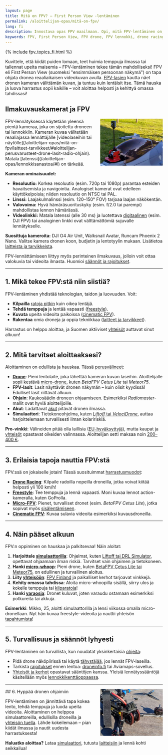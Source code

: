 ```yaml
---
layout: page
title: Mitä on FPV? – First Person View -lentäminen
permalink: /aloittelijan-opas/mitä-on-fpv/
lang: fi
description: Innostava opas FPV maailmaan. Opi, mitä FPV-lentäminen on, miten pääset alkuun, mitä harrastusmuotoja on (racing, freestyle, cinematic)
keywords: FPV, First Person View, FPV drone, FPV lennokki, drone racing, freestyle drone, cinematic FPV, micro drone, Tiny Whoop, FPV lasit, FPV simulaattori, FPV aloittaminen, FPV Suomi
---
```


{% include fpv_topics_fi.html %}

Kuvittele, että kiidät puiden lomaan, teet huimia temppuja ilmassa tai tallennat upeita maisemia – FPV-lentäminen tekee tämän mahdolliseksi! FPV eli First Person View (suomeksi "ensimmäisen persoonan näkymä") on tapa ohjata dronea reaaliaikaisen videokuvan avulla. [FPV-lasien](/aloittelijan-opas/mitä-on-fpv/laitteet-tarvikkeet/#aloittelijan-perusvarusteet-drone-lasit-radio-ohjain) kautta näet dronen kameran välittämän kuvan, ja tuntuu kuin lentäisit itse. Tämä hauska ja luova harrastus sopii kaikille – voit aloittaa helposti ja kehittyä omassa tahdissasi!

## Ilmakuvauskamerat ja FPV

<a href="/images/lennokkikuvia/FPV%20lennokki.jpg">
    <img src="/images/FPV-lennokki-pieni.png" alt="FPV-lennokki" style="float: right; width: 200px; margin-left: 15px;" />
</a>
FPV-lennätyksessä käytetään yleensä pientä kameraa, joka on sijoitettu droneen tai lennokkiin. Kameran kuvaa välitetään reaaliajassa lennättäjälle [videolaseihin tai näytölle](/aloittelijan-opas/mitä-on-fpv/laitteet-tarvikkeet/#aloittelijan-perusvarusteet-drone-lasit-radio-ohjain). Matala [latenssi](/aloittelijan-opas/lennokkisanastoa/#l) on tärkeää.

**Kameran ominaisuudet:**

- **Resoluutio:** Korkea resoluutio (esim. 720p tai 1080p) parantaa esteiden havaitsemista ja navigointia. Analogiset kamerat ovat edelleen käyttökelpoisia; niiden resoluutio on NTSC tai PAL.
- **Linssi:** Laajakulmalinssi (esim. 120–150° FOV) tarjoaa laajan näkökentän.
- **Valovoima:** Hyvä hämäräsuorituskyky (esim. f/2.0 tai parempi) mahdollistaa lennon hämärässä.
- **Videolinkki:** Matala latenssi (alle 30 ms) ja luotettava [digitaalinen](/aloittelijan-opas/mitä-on-fpv/Lainsäädäntö-turvallisuus/#taajuudet-ja-lähetystehot-mitä-suomessa-saa-käyttää) (esim. DJI FPV) tai analoginen linkki ovat välttämättömiä sujuvalle lennätykselle.

**Suosittuja kameroita:** DJI O4 Air Unit, Walksnail Avatar, Runcam Phoenix 2 Nano.
Valitse kamera dronen koon, budjetin ja lentotyylin mukaan. Lisätietoa [laitteista ja tarvikkeista](/aloittelijan-opas/mitä-on-fpv/laitteet-tarvikkeet/).

FPV-lennättämiseen liittyy myös perinteinen ilmakuvaus, jolloin voit ottaa valokuvia tai videoita ilmasta. Huomioi [säännöt ja rajoitukset](/aloittelijan-opas/mitä-on-fpv/Lainsäädäntö-turvallisuus/).

---

## 1. Mikä tekee FPV:stä niin siistiä?

FPV-lentäminen yhdistää teknologian, taidon ja luovuuden. Voit:

- **Kilpailla** [ratoja pitkin](/aloittelijan-opas/mitä-on-fpv/tyypit-käyttötarkoitukset/#fpv-kilpalennokit-ja-racing-dronet-suomessa) kuin oikea lentäjä.
- **Tehdä temppuja** ja lentää vapaasti ([freestyle](/aloittelijan-opas/mitä-on-fpv/tyypit-käyttötarkoitukset/#freestyle-dronet-ja-niiden-suosio-suomalaisten-harrastajien-keskuudessa)).
- **Kuvata** upeita videoita paikoissa ([cinematic FPV](/aloittelijan-opas/mitä-on-fpv/tyypit-käyttötarkoitukset/#cinematic-fpv-ja-ilmakuvaus-suomessa)).
- **Rakentaa** omia droneja ja oppia tekniikkaa ([laitteet ja tarvikkeet](/aloittelijan-opas/mitä-on-fpv/laitteet-tarvikkeet/#työkalut-ja-varaosat-mitä-tarvitset-ja-mistä-hankit)).

Harrastus on helppo aloittaa, ja Suomen aktiiviset [yhteisöt](/aloittelijan-opas/mitä-on-fpv/yhteisöt-kulttuuri/) auttavat sinut alkuun!

---

## 2. Mitä tarvitset aloittaaksesi?

Aloittaminen on edullista ja hauskaa. Tässä [perusvälineet](/aloittelijan-opas/mitä-on-fpv/laitteet-tarvikkeet/#aloittelijan-perusvarusteet-drone-lasit-radio-ohjain):

- [**Drone**](/aloittelijan-opas/lennokkityypit/#multikopterit-dronet): Pieni lentolaite, joka lähettää kameran kuvan laseihin. Aloittelijalle sopii kestävä [micro-drone](/aloittelijan-opas/mitä-on-fpv/tyypit-käyttötarkoitukset/#micro-whoop-ja-sisälennätys-suomen-olosuhteissa), kuten *BetaFPV Cetus Lite* tai *Meteor75*.
- **FPV-lasit**: Lasit näyttävät dronen näkymän – kuin olisit kyydissä! Edulliset lasit riittävät alkuun.
- **Ohjain**: Kaukosäädin droneen ohjaamiseen. Esimerkiksi *Radiomaster*-mallit ovat hyviä aloittelijoille.
- **Akut**: Ladattavat [akut](/aloittelijan-opas/mitä-on-fpv/laitteet-tarvikkeet/#akut-ja-niiden-käsittely-suomen-olosuhteissa) pitävät dronen ilmassa.
- **Simulaattori**: Tietokoneohjelma, kuten [*Liftoff* tai *VelociDrone*](/aloittelijan-opas/mitä-on-fpv/laitteet-tarvikkeet/#simulaattorit-harjoittelun-apuna), auttaa harjoittelemaan turvallisesti ilman kolaririskiä.

**Pro-vinkki**: Välineiden pitää olla laillisia ([EU-hyväksyttyjä](/aloittelijan-opas/mitä-on-fpv/Lainsäädäntö-turvallisuus/#eu-dronesäännöt-ja-niiden-soveltaminen-suomessa)), mutta kaupat ja [yhteisöt](/aloittelijan-opas/mitä-on-fpv/yhteisöt-kulttuuri/) opastavat oikeiden valinnassa. Aloittelijan setti maksaa noin [200–400 €](/aloittelijan-opas/mitä-on-fpv/laitteet-tarvikkeet/#hintavertailu-ja-budjettivinkit-suomalaiselle-harrastajalle).

---

## 3. Erilaisia tapoja nauttia FPV:stä

FPV:ssä on jokaiselle jotain! Tässä suosituimmat [harrastusmuodot](/aloittelijan-opas/mitä-on-fpv/tyypit-käyttötarkoitukset/):

- **[Drone Racing](/aloittelijan-opas/mitä-on-fpv/tyypit-käyttötarkoitukset/#fpv-kilpalennokit-ja-racing-dronet-suomessa)**: Kilpaile radoilla nopeilla droneilla, jotka voivat kiitää helposti yli 100 km/h!
- **[Freestyle](/aloittelijan-opas/mitä-on-fpv/tyypit-käyttötarkoitukset/#freestyle-dronet-ja-niiden-suosio-suomalaisten-harrastajien-keskuudessa)**: Tee temppuja ja lennä vapaasti. Moni kuvaa lennot action-kameralla, kuten GoProlla.
- **[Micro-FPV](/aloittelijan-opas/mitä-on-fpv/tyypit-käyttötarkoitukset/#micro-whoop-ja-sisälennätys-suomen-olosuhteissa)**: Pienet, turvalliset dronet (esim. *BetaFPV Cetus Lite*), jotka sopivat myös [sisälentämiseen](/aloittelijan-opas/mitä-on-fpv/lennätyspaikat-tapahtumat/#sisälennätyspaikat-ja-mahdollisuudet-suomessa).
- **[Cinematic FPV](/aloittelijan-opas/mitä-on-fpv/tyypit-käyttötarkoitukset/#cinematic-fpv-ja-ilmakuvaus-suomessa)**: Kuvaa sulavia videoita esimerkiksi kuvausdroneilla.

---

## 4. Näin pääset alkuun

FPV:n oppiminen on hauskaa ja palkitsevaa! Näin aloitat:

1. **Harjoittele [simulaattorilla](/aloittelijan-opas/mitä-on-fpv/laitteet-tarvikkeet/#simulaattorit-harjoittelun-apuna)**: Ohjelmat, kuten [Liftoff tai DRL Simulator](/aloittelijan-opas/lennokkisimulaattorit/#2-simulaattorien-vertailu), opettavat ohjaamaan ilman riskiä. Tarvitset vain ohjaimen ja tietokoneen.
2. **Hanki [micro-whoop](/aloittelijan-opas/mitä-on-fpv/tyypit-käyttötarkoitukset/#micro-whoop-ja-sisälennätys-suomen-olosuhteissa)**: Pieni drone, kuten [BetaFPV Cetus Lite tai Meteor75](/aloittelijan-opas/mitä-on-fpv/laitteet-tarvikkeet/#aloittelijan-perusvarusteet-drone-lasit-radio-ohjain), on edullinen ja turvallinen aloitus.
3. **Liity [yhteisöön](/aloittelijan-opas/mitä-on-fpv/yhteisöt-kulttuuri/#aloittelijan-opas-yhteisöön-liittymiseen)**: [FPV Finland](https://fpvfinland.fi) ja paikalliset kerhot tarjoavat vinkkejä.
4. **Kehity omassa tahdissa**: Aloita micro-whoopilla sisällä, siirry ulos ja kokeile temppuja tai [kilparatoja](/aloittelijan-opas/mitä-on-fpv/lennätyspaikat-tapahtumat/#viralliset-lennokkikentät-ja-fpv-radat-eri-puolilla-suomea)!
5. **Hanki [varaosia](/aloittelijan-opas/mitä-on-fpv/laitteet-tarvikkeet/#työkalut-ja-varaosat-mitä-tarvitset-ja-mistä-hankit)**: Dronet kuluvat, joten varaudu ostamaan esimerkiksi potkureita tai akkuja.

**Esimerkki**: Mikko, 25, aloitti simulaattorilla ja lensi viikossa omalla micro-dronellaan. Nyt hän kuvaa freestyle-videoita ja nauttii yhteisön [tapahtumista](/aloittelijan-opas/mitä-on-fpv/lennätyspaikat-tapahtumat/)!

---

## 5. Turvallisuus ja säännöt lyhyesti

FPV-lentäminen on turvallista, kun noudatat yksinkertaisia [ohjeita](/aloittelijan-opas/mitä-on-fpv/Lainsäädäntö-turvallisuus/):

- Pidä drone näköpiirissä tai käytä [tähystäjää](/aloittelijan-opas/mitä-on-fpv/Lainsäädäntö-turvallisuus/#turvallisuuskäytännöt-ja-avustajan-käyttö-fpv-lennätyksessä), jos lennät FPV-laseilla.
- Tarkista [rajoitukset](/aloittelijan-opas/mitä-on-fpv/Lainsäädäntö-turvallisuus/#lennätysrajoitukset-ja-alueet-suomessa) ennen lentoa: [droneinfo.fi](https://www.droneinfo.fi) tai Aviamaps-sovellus.
- [Yhteisöt ja kerhot](/aloittelijan-opas/mitä-on-fpv/yhteisöt-kulttuuri/) opastavat sääntöjen kanssa. Yleisiä lennätyssääntöjä käsitellään myös [lennokkikenttäoppaassa](/aloittelijan-opas/lennokkikentat-aloittelijalle/#lennätysluvat-ja-määräykset).

---
<a href="/images/FPV-drone.jpg">
    <img src="/images/FPV-drone-pieni.jpg" alt="FPV-drone" style="float: right; width: 200px; margin-left: 15px;" />
</a>
## 6. Hyppää dronen ohjaimiin

FPV-lentäminen on jännittävä tapa kokea lento, tehdä temppuja ja luoda upeita videoita. Aloittaminen on helppoa simulaattoreilla, edullisilla droneilla ja [yhteisön tuella](/aloittelijan-opas/mitä-on-fpv/yhteisöt-kulttuuri/). Lähde kokeilemaan – pian kiidät ilmassa ja nautit uudesta harrastuksesta!

**Haluatko aloittaa?** Lataa [simulaattori](/aloittelijan-opas/lennokkisimulaattorit/), tutustu [laitteisiin](/aloittelijan-opas/mitä-on-fpv/laitteet-tarvikkeet/) ja lennä kohti seikkailua!
